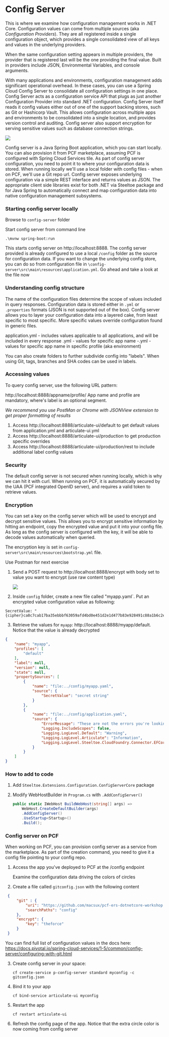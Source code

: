 # Config Server

This is where we examine how configuration management works in .NET Core. Configuration values can come from multiple sources (aka *Configuration Providers*). They are all registered inside a single configuration object, which provides a single consolidated view of all keys and values in the underlying providers.

When the same configuration setting appears in multiple providers, the provider that is registered last will be the one providing the final value. Built in providers include JSON, Environmental Variables, and console arguments.

With many applications and environments, configuration management adds significant operational overhead. In these cases, you can use a Spring Cloud Config Server to consolidate all configuration settings in one place. Config Server acts as a configuration service API that plugs as just another Configuration Provider into standard .NET configuration. Config Server itself reads it config values either out of one of the support backing stores, such as Git or Hashicorp Vault. This allows configuration across multiple apps and environments to be consolidated into a single location, and provides version control and auditing. Config server also support encryption for serving sensitive values such as database connection strings.

![](C:\Projects\pcf-ers-dotnetcore-workshop\labs\images\config-server.png)



Config server is a Java Spring Boot application, which you can start locally. You can also provision it from PCF marketplace, assuming PCF is configured with Spring Cloud Services tile. As part of config server configuration, you need to point it to where your configuration data is stored. When running locally we'll use a local folder with config files - when on PCF, we'll use a Git repo url. Config server exposes underlying configuration via a simple REST interface and returns values as JSON. The appropriate client side libraries exist for both .NET via Steeltoe package and for Java Spring to automatically connect and map configuration data into native configuration management subsystems. 

### Starting config server locally

Browse to `config-server` folder

Start config server from command line

   ```
   .\mvnw spring-boot:run
   ```

This starts config server on http://localhost:8888. The config server provided is already configured to use a local `/config` folder as the source for configuration data. If you want to change the underlying config store, you can do so from configuration file in `\config-server\src\main\resources\application.yml`. Go ahead and take a look at the file now

### Understanding config structure
The name of the configuration files determine the scope of values included in query responses. Configuration data is stored either in `.yml` or `.properties` formats (JSON is not supported out of the box). Config server allows you to layer your configuration data into a layered cake, from least specific to most specific. More specific values override configuration found in generic files. 


application.yml - includes values applicable to all applications, and will be included in every response
<appname>.yml - values for specific app name 
<appname>-<profile>.yml - values for specific app name in specific profile (aka environment)

You can also create folders to further subdivide config into "labels". When using Git, tags, branches and SHA codes can be used in labels.

### Accessing values

To query config server, use the following URL pattern:



http://localhost:8888/appname/profile/<label>
App name and profile are mandatory, where's label is an optional segment. 

_We recommend you use PostMan or Chrome with JSONView extension to get proper formatting of results_

1. Access http://localhost:8888/articulate-ui/default to get default values from application.yml and articulate-ui.yml
2. Access http://localhost:8888/articulate-ui/production to get production specific overrides 
3. Access http://localhost:8888/articulate-ui/production/rest to include additional label config values

### Security
The default config server is not secured when running locally, which is why we can hit it with curl. When running on PCF, it is automatically secured by the UAA (PCF integrated OpenID server), and requires a valid token to retrieve values. 

### Encryption

You can set a key on the config server which will be used to encrypt and decrypt sensitive values. This allows you to encrypt sensitive information by hitting an endpoint, copy the encrypted value and put it into your config file. As long as the config server is configured with the key, it will be able to decode values automatically when queried.

The encryption key is set in `config-server\src\main\resources\bootstrap.yml` file.

Use Postman for next exercise

1. Send a POST request to  http://localhost:8888/encrypt with body set to value you want to encrypt (use raw content type)

   ![](C:\Projects\pcf-ers-dotnetcore-workshop\labs\images\config-server-encrypt.png)

2. Inside `config` folder, create a new file called "myapp.yaml`. Put an encrypted value configuration value as following:

```
SecretValue: "{cipher}ca8c7cab17ba35ebbbf63059afd4bd0e451d2e1d477b83e928491c88a1b6c2e5"
```
3. Retrieve the values for `myapp`: http://localhost:8888/myapp/default. Notice that the value is already decrypted

```json
{
    "name": "myapp",
    "profiles": [
        "default"
    ],
    "label": null,
    "version": null,
    "state": null,
    "propertySources": [
        {
            "name": "file:../config/myapp.yaml",
            "source": {
                "SecretValue": "secret string"
            }
        },
        {
            "name": "file:../config/application.yaml",
            "source": {
                "ErrorMessage": "These are not the errors you're looking for",
                "Logging.IncludeScopes": false,
                "Logging.LogLevel.Default": "Warning",
                "Logging.LogLevel.Articulate": "Information",
                "Logging.LogLevel.Steeltoe.CloudFoundry.Connector.EFCore": "Information"
            }
        }
    ]
}
```



### How to add to code

1. Add `Steeltoe.Extensions.Configuration.ConfigServerCore` package

2. Modify WebHostBuilder in `Program.cs` with `.AddConfigServer()`

   ```c#
   public static IWebHost BuildWebHost(string[] args) =>
       WebHost.CreateDefaultBuilder(args)
       .AddConfigServer()
       .UseStartup<Startup>()
       .Build();
   ```

### Config server on PCF

When working on PCF, you can provision config server as a service from the marketplace. As part of the creation command, you need to give it a config file pointing to your config repo.

1. Access the app you've deployed to PCF at the /config endpoint
	
   Examine the configuration data driving the colors of circles
   
2. Create a file called `gitconfig.json` with the following content

  ```json
   {
       "git" : { 
           "uri": "https://github.com/macsux/pcf-ers-dotnetcore-workshop.git",
           "searchPaths": "config"
       },
       "encrypt": {
           "key": "theforce"
       }
   }
  ```
  You can find full list of configuration values in the docs here: https://docs.pivotal.io/spring-cloud-services/1-5/common/config-server/configuring-with-git.html

3. Create config server in your space:

   ```
   cf create-service p-config-server standard myconfig -c gitconfig.json
   ```

4. Bind it to your app

   ```
   cf bind-service articulate-ui myconfig
   ```

5. Restart the app

   ```
   cf restart articulate-ui
   ```
6. Refresh the config page of the app. Notice that the extra circle color is now coming from config server
   